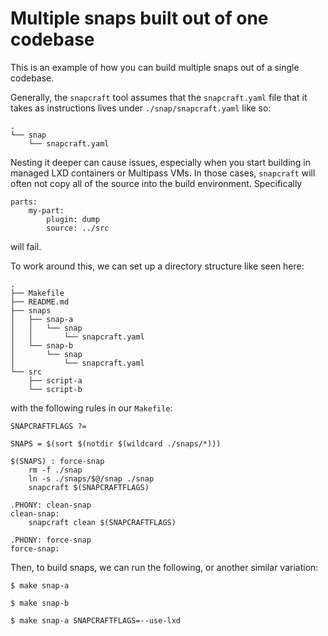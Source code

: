 # Multiple snaps built out of one codebase

This is an example of how you can build multiple snaps out of a single codebase.

Generally, the `snapcraft` tool assumes that the `snapcraft.yaml` file that it takes as instructions lives under `./snap/snapcraft.yaml` like so:

```
.
└── snap
    └── snapcraft.yaml
```

Nesting it deeper can cause issues, especially when you start building in managed LXD containers or Multipass VMs. In those cases, `snapcraft` will often not copy all of the source into the build environment. Specifically

```
parts:
    my-part:
        plugin: dump
        source: ../src
```
will fail.

To work around this, we can set up a directory structure like seen here:
```
.
├── Makefile
├── README.md
├── snaps
│   ├── snap-a
│   │   └── snap
│   │       └── snapcraft.yaml
│   └── snap-b
│       └── snap
│           └── snapcraft.yaml
└── src
    ├── script-a
    └── script-b
```

with the following rules in our `Makefile`:

```
SNAPCRAFTFLAGS ?=

SNAPS = $(sort $(notdir $(wildcard ./snaps/*)))

$(SNAPS) : force-snap
	rm -f ./snap
	ln -s ./snaps/$@/snap ./snap
	snapcraft $(SNAPCRAFTFLAGS)

.PHONY: clean-snap
clean-snap:
	snapcraft clean $(SNAPCRAFTFLAGS)

.PHONY: force-snap
force-snap:
```

Then, to build snaps, we can run the following, or another similar variation:

```
$ make snap-a

$ make snap-b

$ make snap-a SNAPCRAFTFLAGS=--use-lxd
``` 
